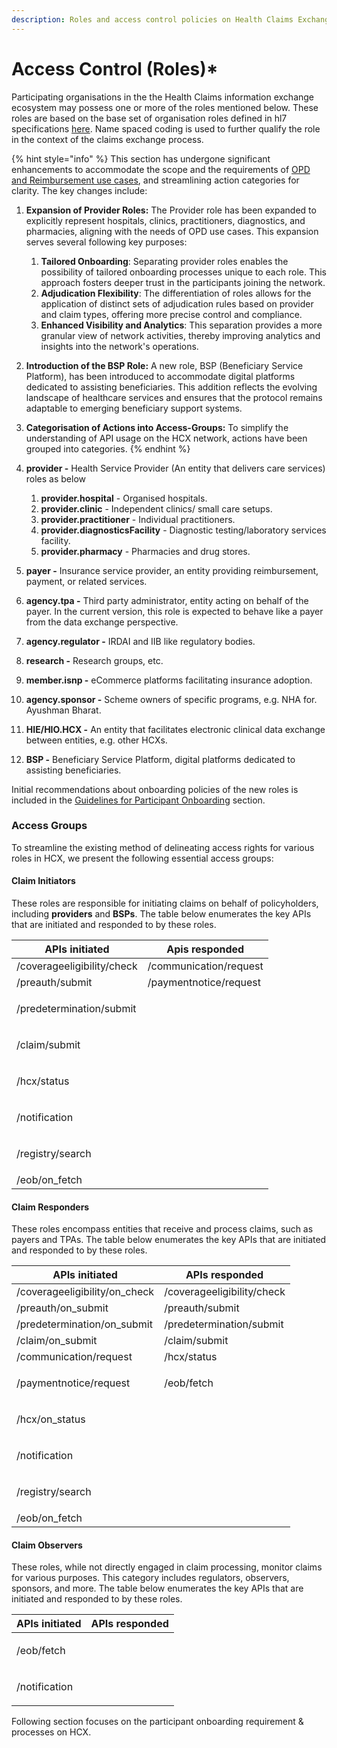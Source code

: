 ```yaml
---
description: Roles and access control policies on Health Claims Exchange
---
```


# Access Control (Roles)\*

Participating organisations in the the Health Claims information exchange ecosystem may possess one or more of the roles mentioned below. These roles are based on the base set of organisation roles defined in hl7 specifications [here](https://www.hl7.org/fhir/valueset-organization-role.html). Name spaced coding is used to further qualify the role in the context of the claims exchange process.

{% hint style="info" %}
This section has undergone significant enhancements to accommodate the scope and the requirements of [OPD and Reimbursement use cases](../use-cases/), and streamlining action categories for clarity. The key changes include:&#x20;

1. **Expansion of Provider Roles:** The Provider role has been expanded to explicitly represent hospitals, clinics, practitioners, diagnostics, and pharmacies, aligning with the needs of OPD use cases. This expansion serves several following key purposes:&#x20;
   1. **Tailored Onboarding**: Separating provider roles enables the possibility of tailored onboarding processes unique to each role. This approach fosters deeper trust in the participants joining the network.
   2. **Adjudication Flexibility**: The differentiation of roles allows for the application of distinct sets of adjudication rules based on provider and claim types, offering more precise control and compliance.
   3. **Enhanced Visibility and Analytics**: This separation provides a more granular view of network activities, thereby improving analytics and insights into the network's operations.
2. **Introduction of the BSP Role:** A new role, BSP (Beneficiary Service Platform), has been introduced to accommodate digital platforms dedicated to assisting beneficiaries. This addition reflects the evolving landscape of healthcare services and ensures that the protocol remains adaptable to emerging beneficiary support systems.&#x20;
3. **Categorisation of Actions into Access-Groups:** To simplify the understanding of API usage on the HCX network, actions have been grouped into categories.&#x20;
{% endhint %}

1. **provider -** Health Service Provider (An entity that delivers care services) roles as below
   1. **provider.hospital** - Organised hospitals. &#x20;
   2. **provider.clinic** - Independent clinics/ small care setups.
   3. **provider.practitioner** - Individual practitioners. &#x20;
   4. **provider.diagnosticsFacility** - Diagnostic testing/laboratory services facility.
   5. **provider.pharmacy** - Pharmacies and drug stores.
2. **payer -** Insurance service provider, an entity providing reimbursement, payment, or related services.
3. **agency.tpa -** Third party administrator, entity acting on behalf of the payer. In the current version, this role is expected to behave like a payer from the data exchange perspective.
4. **agency.regulator -** IRDAI and IIB like regulatory bodies.
5. **research -** Research groups, etc.
6. **member.isnp -** eCommerce platforms facilitating insurance adoption.
7. **agency.sponsor -** Scheme owners of specific programs, e.g. NHA for. Ayushman Bharat.
8. **HIE/HIO.HCX -** An entity that facilitates electronic clinical data exchange between entities, e.g. other HCXs.
9. **BSP -** Beneficiary Service Platform, digital platforms dedicated to assisting beneficiaries.

Initial recommendations about onboarding policies of the new roles is included in the [Guidelines for Participant Onboarding](participant-onboarding/) section.&#x20;

### Access Groups

To streamline the existing method of delineating access rights for various roles in HCX, we present the following essential access groups:

#### **Claim Initiators**

These roles are responsible for initiating claims on behalf of policyholders, including **providers** and **BSPs**. The table below enumerates the key APIs that are initiated and responded to by these roles.

| APIs initiated             | Apis responded         |
| -------------------------- | ---------------------- |
| /coverageeligibility/check | /communication/request |
| /preauth/submit            | /paymentnotice/request |
| /predetermination/submit   | <p><br></p>            |
| /claim/submit              | <p><br></p>            |
| /hcx/status                | <p><br></p>            |
| /notification              | <p><br></p>            |
| /registry/search           | <p><br></p>            |
| /eob/on\_fetch             |                        |

#### **Claim Responders**

These roles encompass entities that receive and process claims, such as payers and TPAs. The table below enumerates the key APIs that are initiated and responded to by these roles.

| APIs initiated                 | APIs responded             |
| ------------------------------ | -------------------------- |
| /coverageeligibility/on\_check | /coverageeligibility/check |
| /preauth/on\_submit            | /preauth/submit            |
| /predetermination/on\_submit   | /predetermination/submit   |
| /claim/on\_submit              | /claim/submit              |
| /communication/request         | /hcx/status                |
| /paymentnotice/request         | <p>/eob/fetch<br></p>      |
| /hcx/on\_status                | <p><br></p>                |
| /notification                  | <p><br></p>                |
| /registry/search               | <p><br></p>                |
| /eob/on\_fetch                 |                            |

#### **Claim Observers**

These roles, while not directly engaged in claim processing, monitor claims for various purposes. This category includes regulators, observers, sponsors, and more. The table below enumerates the key APIs that are initiated and responded to by these roles.

| APIs initiated | APIs responded |
| -------------- | -------------- |
| /eob/fetch     | <p><br></p>    |
| /notification  | <p><br></p>    |

Following section focuses on the participant onboarding requirement &  processes on HCX.
